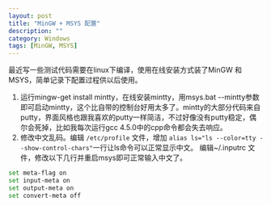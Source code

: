 ```yaml
---
layout: post
title: "MinGW + MSYS 配置"
description: ""
category: Windows
tags: [MinGW, MSYS]
---
```

最近写一些测试代码需要在linux下编译，使用在线安装方式装了MinGW 和 MSYS，简单记录下配置过程供以后使用。  
1. 运行mingw-get install mintty，在线安装mintty，用msys.bat --mintty参数即可启动mintty，这个比自带的控制台好用太多了。mintty的大部分代码来自putty，界面风格也跟我喜欢的putty一样简洁，不过好像没有putty稳定，偶尔会死掉，比如我每次运行gcc 4.5.0中的cpp命令都会失去响应。  
2. 修改中文乱码。编辑 `/etc/profile` 文件，增加 `alias ls="ls --color=tty --show-control-chars"`一行让ls命令可以正常显示中文。
编辑~/.inputrc 文件，修改以下几行并重启msys即可正常输入中文了。  
```bash
set meta-flag on  
set input-meta on  
set output-meta on  
set convert-meta off 
```
